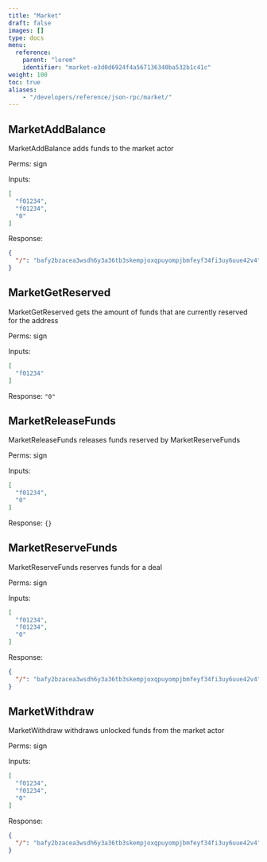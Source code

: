 ```yaml
---
title: "Market"
draft: false
images: []
type: docs
menu:
  reference:
    parent: "lorem"
    identifier: "market-e3d0d6924f4a567136340ba532b1c41c"
weight: 100
toc: true
aliases:
    - "/developers/reference/json-rpc/market/"
---
```


## MarketAddBalance

MarketAddBalance adds funds to the market actor

Perms: sign

Inputs:

```json
[
  "f01234",
  "f01234",
  "0"
]
```

Response:

```json
{
  "/": "bafy2bzacea3wsdh6y3a36tb3skempjoxqpuyompjbmfeyf34fi3uy6uue42v4"
}
```

## MarketGetReserved

MarketGetReserved gets the amount of funds that are currently reserved for the address

Perms: sign

Inputs:

```json
[
  "f01234"
]
```

Response: `"0"`

## MarketReleaseFunds

MarketReleaseFunds releases funds reserved by MarketReserveFunds

Perms: sign

Inputs:

```json
[
  "f01234",
  "0"
]
```

Response: `{}`

## MarketReserveFunds

MarketReserveFunds reserves funds for a deal

Perms: sign

Inputs:

```json
[
  "f01234",
  "f01234",
  "0"
]
```

Response:

```json
{
  "/": "bafy2bzacea3wsdh6y3a36tb3skempjoxqpuyompjbmfeyf34fi3uy6uue42v4"
}
```

## MarketWithdraw

MarketWithdraw withdraws unlocked funds from the market actor

Perms: sign

Inputs:

```json
[
  "f01234",
  "f01234",
  "0"
]
```

Response:

```json
{
  "/": "bafy2bzacea3wsdh6y3a36tb3skempjoxqpuyompjbmfeyf34fi3uy6uue42v4"
}
```
